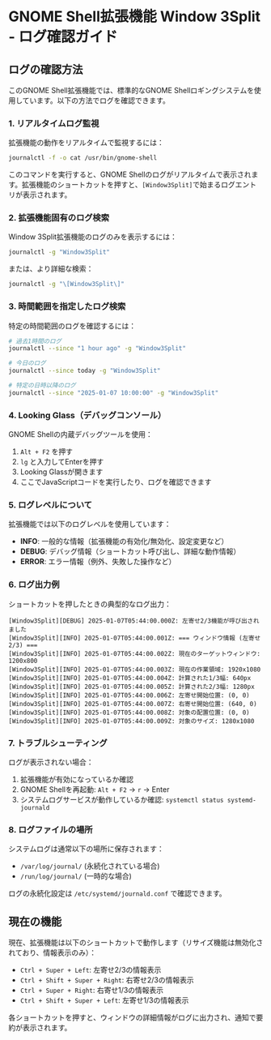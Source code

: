 # GNOME Shell拡張機能 Window 3Split - ログ確認ガイド

## ログの確認方法

このGNOME Shell拡張機能では、標準的なGNOME Shellロギングシステムを使用しています。以下の方法でログを確認できます。

### 1. リアルタイムログ監視

拡張機能の動作をリアルタイムで監視するには：

```bash
journalctl -f -o cat /usr/bin/gnome-shell
```

このコマンドを実行すると、GNOME Shellのログがリアルタイムで表示されます。拡張機能のショートカットを押すと、`[Window3Split]`で始まるログエントリが表示されます。

### 2. 拡張機能固有のログ検索

Window 3Split拡張機能のログのみを表示するには：

```bash
journalctl -g "Window3Split"
```

または、より詳細な検索：

```bash
journalctl -g "\[Window3Split\]"
```

### 3. 時間範囲を指定したログ検索

特定の時間範囲のログを確認するには：

```bash
# 過去1時間のログ
journalctl --since "1 hour ago" -g "Window3Split"

# 今日のログ
journalctl --since today -g "Window3Split"

# 特定の日時以降のログ
journalctl --since "2025-01-07 10:00:00" -g "Window3Split"
```

### 4. Looking Glass（デバッグコンソール）

GNOME Shellの内蔵デバッグツールを使用：

1. `Alt + F2` を押す
2. `lg` と入力してEnterを押す
3. Looking Glassが開きます
4. ここでJavaScriptコードを実行したり、ログを確認できます

### 5. ログレベルについて

拡張機能では以下のログレベルを使用しています：

- **INFO**: 一般的な情報（拡張機能の有効化/無効化、設定変更など）
- **DEBUG**: デバッグ情報（ショートカット呼び出し、詳細な動作情報）
- **ERROR**: エラー情報（例外、失敗した操作など）

### 6. ログ出力例

ショートカットを押したときの典型的なログ出力：

```
[Window3Split][DEBUG] 2025-01-07T05:44:00.000Z: 左寄せ2/3機能が呼び出されました
[Window3Split][INFO] 2025-01-07T05:44:00.001Z: === ウィンドウ情報 (左寄せ2/3) ===
[Window3Split][INFO] 2025-01-07T05:44:00.002Z: 現在のターゲットウィンドウ: 1200x800
[Window3Split][INFO] 2025-01-07T05:44:00.003Z: 現在の作業領域: 1920x1080
[Window3Split][INFO] 2025-01-07T05:44:00.004Z: 計算された1/3幅: 640px
[Window3Split][INFO] 2025-01-07T05:44:00.005Z: 計算された2/3幅: 1280px
[Window3Split][INFO] 2025-01-07T05:44:00.006Z: 左寄せ開始位置: (0, 0)
[Window3Split][INFO] 2025-01-07T05:44:00.007Z: 右寄せ開始位置: (640, 0)
[Window3Split][INFO] 2025-01-07T05:44:00.008Z: 対象の配置位置: (0, 0)
[Window3Split][INFO] 2025-01-07T05:44:00.009Z: 対象のサイズ: 1280x1080
```

### 7. トラブルシューティング

ログが表示されない場合：

1. 拡張機能が有効になっているか確認
2. GNOME Shellを再起動: `Alt + F2` → `r` → Enter
3. システムログサービスが動作しているか確認: `systemctl status systemd-journald`

### 8. ログファイルの場所

システムログは通常以下の場所に保存されます：
- `/var/log/journal/` (永続化されている場合)
- `/run/log/journal/` (一時的な場合)

ログの永続化設定は `/etc/systemd/journald.conf` で確認できます。

## 現在の機能

現在、拡張機能は以下のショートカットで動作します（リサイズ機能は無効化されており、情報表示のみ）：

- `Ctrl + Super + Left`: 左寄せ2/3の情報表示
- `Ctrl + Shift + Super + Right`: 右寄せ2/3の情報表示  
- `Ctrl + Super + Right`: 右寄せ1/3の情報表示
- `Ctrl + Shift + Super + Left`: 左寄せ1/3の情報表示

各ショートカットを押すと、ウィンドウの詳細情報がログに出力され、通知で要約が表示されます。
